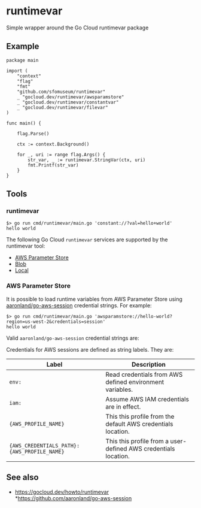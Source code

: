 # runtimevar

Simple wrapper around the Go Cloud runtimevar package

## Example

```
package main

import (
	"context"
	"flag"
	"fmt"
	"github.com/sfomuseum/runtimevar"
	_ "gocloud.dev/runtimevar/awsparamstore"
	_ "gocloud.dev/runtimevar/constantvar"
	_ "gocloud.dev/runtimevar/filevar"
)

func main() {

	flag.Parse()

	ctx := context.Background()

	for _, uri := range flag.Args() {
		str_var, _ := runtimevar.StringVar(ctx, uri)
		fmt.Printf(str_var)
	}
}
```

## Tools

### runtimevar

```
$> go run cmd/runtimevar/main.go 'constant://?val=hello+world'
hello world
```

The following Go Cloud `runtimevar` services are supported by the runtimevar tool:

* [AWS Parameter Store](https://gocloud.dev/howto/runtimevar/#awsps)
* [Blob](https://gocloud.dev/howto/runtimevar/#blob)
* [Local](https://gocloud.dev/howto/runtimevar/#local)

### AWS Parameter Store

It is possible to load runtime variables from AWS Parameter Store using [aaronland/go-aws-session](https://github.com/aaronland/go-aws-session) credential strings. For example:

```
$> go run cmd/runtimevar/main.go 'awsparamstore://hello-world?region=us-west-2&credentials=session'
hello world
```

Valid `aaronland/go-aws-session` credential strings are:

Credentials for AWS sessions are defined as string labels. They are:

| Label | Description |
| --- | --- |
| `env:` | Read credentials from AWS defined environment variables. |
| `iam:` | Assume AWS IAM credentials are in effect. |
| `{AWS_PROFILE_NAME}` | This this profile from the default AWS credentials location. |
| `{AWS_CREDENTIALS_PATH}:{AWS_PROFILE_NAME}` | This this profile from a user-defined AWS credentials location. |

## See also

* https://gocloud.dev/howto/runtimevar
*https://github.com/aaronland/go-aws-session